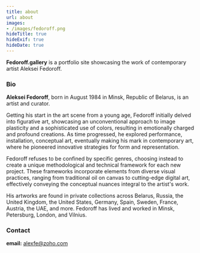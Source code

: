 ```yaml
---
title: about
url: about
images:
- /images/fedoroff.png
hideTitle: true
hideExif: true
hideDate: true
---
```

**Fedoroff.gallery** is a portfolio site showcasing the work of contemporary artist Aleksei Fedoroff.

### Bio

**Aleksei Fedoroff**, born in August 1984 in Minsk, Republic of Belarus, is an artist and curator.

Getting his start in the art scene from a young age, Fedoroff initially delved into figurative art, showcasing an unconventional approach to image plasticity and a sophisticated use of colors, resulting in emotionally charged and profound creations. As time progressed, he explored performance, installation, conceptual art, eventually making his mark in contemporary art, where he pioneered innovative strategies for form and representation.

Fedoroff refuses to be confined by specific genres, choosing instead to create a unique methodological and technical framework for each new project. These frameworks incorporate elements from diverse visual practices, ranging from traditional oil on canvas to cutting-edge digital art, effectively conveying the conceptual nuances integral to the artist's work.

His artworks are found in private collections across Belarus, Russia, the United Kingdom, the United States, Germany, Spain, Sweden, France, Austria, the UAE, and more. Fedoroff has lived and worked in Minsk, Petersburg, London, and Vilnius.

### Contact

**email:** alexfe@zoho.com
